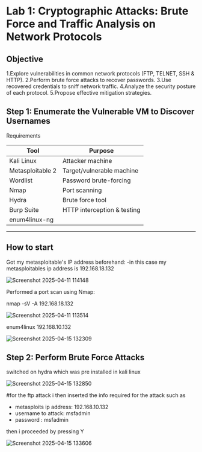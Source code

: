 # Lab 1: Cryptographic Attacks: Brute Force and Traffic Analysis on Network Protocols

## Objective
1.Explore vulnerabilities in common network protocols (FTP, TELNET, SSH & HTTP).
2.Perform brute force attacks to recover passwords.
3.Use recovered credentials to sniff network traffic.
4.Analyze the security posture of each protocol.
5.Propose effective mitigation strategies.

## Step 1: Enumerate the Vulnerable VM to Discover Usernames
Requirements

| Tool               | Purpose                        |
|--------------------|--------------------------------|
| Kali Linux         | Attacker machine               |
| Metasploitable 2   | Target/vulnerable machine      |
| Wordlist           | Password brute-forcing         |
| Nmap               | Port scanning                  |
| Hydra              | Brute force tool               |
| Burp Suite         | HTTP interception & testing    |
| enum4linux-ng      |                                |
---
## How to start

Got my metasploitable's IP address beforehand:
-in this case my metasploitables ip address is 192.168.18.132

![Screenshot 2025-04-11 114148](https://github.com/user-attachments/assets/e46ca9d7-de06-4805-9959-0d575431749d)

Performed a port scan using Nmap:

nmap -sV -A 192.168.18.132

![Screenshot 2025-04-11 113514](https://github.com/user-attachments/assets/f12b45e0-630f-43d6-b422-cbdfd93f749f)

enum4linux 192.168.10.132

![Screenshot 2025-04-15 132309](https://github.com/user-attachments/assets/f4b7dc2a-b9f6-44c3-9aab-3c6ae396ee77)

## Step 2: Perform Brute Force Attacks

switched on hydra which was pre installed in kali linux

![Screenshot 2025-04-15 132850](https://github.com/user-attachments/assets/4e05fd81-6395-406d-8d5f-858e368a825f)

#for the ftp attack
i then inserted the info required for the attack such as
- metasploits ip address: 192.168.10.132
- username to attack: msfadmin
- password : msfadmin

then i proceeded by pressing Y

![Screenshot 2025-04-15 133606](https://github.com/user-attachments/assets/3d83ec6d-a9fb-4a4c-a7b8-726568835445)

